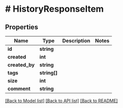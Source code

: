# # HistoryResponseItem

## Properties

Name | Type | Description | Notes
------------ | ------------- | ------------- | -------------
**id** | **string** |  | 
**created** | **int** |  | 
**created_by** | **string** |  | 
**tags** | **string[]** |  | 
**size** | **int** |  | 
**comment** | **string** |  | 

[[Back to Model list]](../../README.md#documentation-for-models) [[Back to API list]](../../README.md#documentation-for-api-endpoints) [[Back to README]](../../README.md)



